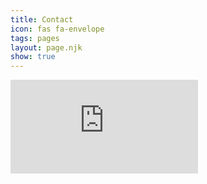 ```yaml
---
title: Contact
icon: fas fa-envelope
tags: pages
layout: page.njk
show: true
---
```

<iframe src="https://docs.google.com/forms/d/e/1FAIpQLSdQTFJB0KYtNrZZmeURUITUNLOFYIn-8mL3mh9OMwPVEgT4ZQ/viewform?embedded=true" class="w-full h-screen relative p-2" frameborder="0" marginheight="0" marginwidth="0">Loading…</iframe>
